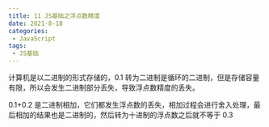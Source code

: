```yaml
---
title: 11 JS基础之浮点数精度
date: 2021-8-18
categories:
 - JavaScript
tags:
 - JS基础
---
```




计算机是以二进制的形式存储的，0.1 转为二进制是循环的二进制，但是存储容量有限，所以会发生二进制部分丢失，导致浮点数精度的丢失。

0.1+0.2 是二进制相加，它们都发生浮点数的丢失，相加过程会进行舍入处理，最后相加的结果也是二进制的，然后转为十进制的浮点数之后就不等于 0.3

